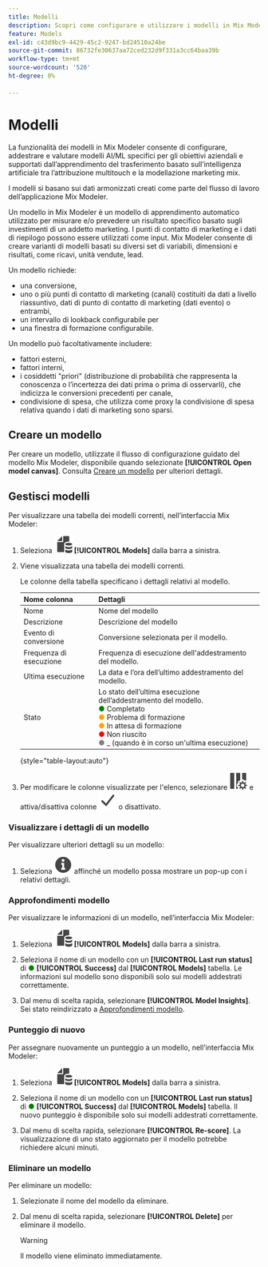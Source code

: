```yaml
---
title: Modelli
description: Scopri come configurare e utilizzare i modelli in Mix Modeler.
feature: Models
exl-id: c43d9bc9-4429-45c2-9247-bd24510a24be
source-git-commit: 86732fe30637aa72ced232d9f331a3cc64baa39b
workflow-type: tm+mt
source-wordcount: '520'
ht-degree: 0%

---
```


# Modelli

La funzionalità dei modelli in Mix Modeler consente di configurare, addestrare e valutare modelli AI/ML specifici per gli obiettivi aziendali e supportati dall’apprendimento del trasferimento basato sull’intelligenza artificiale tra l’attribuzione multitouch e la modellazione marketing mix.

I modelli si basano sui dati armonizzati creati come parte del flusso di lavoro dell’applicazione Mix Modeler.

Un modello in Mix Modeler è un modello di apprendimento automatico utilizzato per misurare e/o prevedere un risultato specifico basato sugli investimenti di un addetto marketing. I punti di contatto di marketing e i dati di riepilogo possono essere utilizzati come input. Mix Modeler consente di creare varianti di modelli basati su diversi set di variabili, dimensioni e risultati, come ricavi, unità vendute, lead.

Un modello richiede:

* una conversione,
* uno o più punti di contatto di marketing (canali) costituiti da dati a livello riassuntivo, dati di punto di contatto di marketing (dati evento) o entrambi,
* un intervallo di lookback configurabile per
* una finestra di formazione configurabile.

Un modello può facoltativamente includere:

* fattori esterni,
* fattori interni,
* i cosiddetti &quot;priori&quot; (distribuzione di probabilità che rappresenta la conoscenza o l’incertezza dei dati prima o prima di osservarli), che indicizza le conversioni precedenti per canale,
* condivisione di spesa, che utilizza come proxy la condivisione di spesa relativa quando i dati di marketing sono sparsi.


## Creare un modello

Per creare un modello, utilizzate il flusso di configurazione guidato del modello Mix Modeler, disponibile quando selezionate **[!UICONTROL Open model canvas]**. Consulta [Creare un modello](create.md) per ulteriori dettagli.

## Gestisci modelli

Per visualizzare una tabella dei modelli correnti, nell’interfaccia Mix Modeler:

1. Seleziona ![](../assets/icons/FileData.svg) **[!UICONTROL Models]** dalla barra a sinistra.

1. Viene visualizzata una tabella dei modelli correnti.

   Le colonne della tabella specificano i dettagli relativi al modello.

   | Nome colonna | Dettagli |
   |---|---|
   | Nome | Nome del modello |
   | Descrizione | Descrizione del modello |
   | Evento di conversione | Conversione selezionata per il modello. |
   | Frequenza di esecuzione | Frequenza di esecuzione dell&#39;addestramento del modello. |
   | Ultima esecuzione | La data e l’ora dell’ultimo addestramento del modello. |
   | Stato | Lo stato dell’ultima esecuzione dell’addestramento del modello. <br/><span style="color:green">●</span> Completato<br/><span style="color:orange">●</span> Problema di formazione<br/> <span style="color:orange">●</span> In attesa di formazione <br/><span style="color:red">●</span> Non riuscito <br/><span style="color:gray">●</span> _ (quando è in corso un&#39;ultima esecuzione) |

   {style="table-layout:auto"}

1. Per modificare le colonne visualizzate per l&#39;elenco, selezionare ![Impostazioni colonna](../assets/icons/ColumnSetting.svg) e attiva/disattiva colonne ![Verifica](../assets/icons/Checkmark.svg) o disattivato.


### Visualizzare i dettagli di un modello

Per visualizzare ulteriori dettagli su un modello:

1. Seleziona ![Info](../assets/icons/Info.svg) affinché un modello possa mostrare un pop-up con i relativi dettagli.



### Approfondimenti modello

Per visualizzare le informazioni di un modello, nell’interfaccia Mix Modeler:

1. Seleziona ![](../assets/icons/FileData.svg) **[!UICONTROL Models]** dalla barra a sinistra.

1. Seleziona il nome di un modello con un **[!UICONTROL Last run status]** di <span style="color:green">●</span> **[!UICONTROL Success]** dal **[!UICONTROL Models]** tabella. Le informazioni sul modello sono disponibili solo sui modelli addestrati correttamente.

1. Dal menu di scelta rapida, selezionare **[!UICONTROL Model Insights]**. Sei stato reindirizzato a [Approfondimenti modello](insights.md).


### Punteggio di nuovo


Per assegnare nuovamente un punteggio a un modello, nell’interfaccia Mix Modeler:

1. Seleziona ![](../assets/icons/FileData.svg) **[!UICONTROL Models]** dalla barra a sinistra.

1. Seleziona il nome di un modello con un **[!UICONTROL Last run status]** di <span style="color:green">●</span> **[!UICONTROL Success]** dal **[!UICONTROL Models]** tabella. Il nuovo punteggio è disponibile solo sui modelli addestrati correttamente.

1. Dal menu di scelta rapida, selezionare **[!UICONTROL Re-score]**. La visualizzazione di uno stato aggiornato per il modello potrebbe richiedere alcuni minuti.


### Eliminare un modello

Per eliminare un modello:

1. Selezionate il nome del modello da eliminare.

1. Dal menu di scelta rapida, selezionare **[!UICONTROL Delete]** per eliminare il modello.

   >[!WARNING]
   >
   >Il modello viene eliminato immediatamente.


